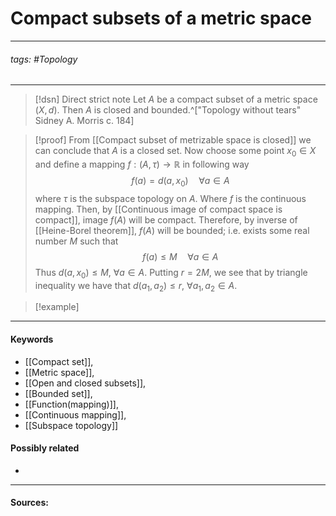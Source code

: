 # Compact subsets of a metric space
***
###### tags: #Topology 
***
>[!dsn] Direct strict note
>Let $A$ be a compact subset of a metric space $(X,d)$. Then $A$ is closed and bounded.^["Topology without tears" Sidney A. Morris с. 184]

>[!proof]
>From [[Compact subset of metrizable space is closed]] we can conclude that $A$ is a closed set. Now choose some point $x_{0}\in X$ and define a mapping $f:(A,\tau)\to\mathbb{R}$ in following way $$f(a)=d(a,x_{0})\quad \forall a\in A$$ where $\tau$ is the subspace topology on $A$. Where $f$ is the continuous mapping. Then, by [[Continuous image of compact space is compact]], image $f(A)$ will be compact. Therefore, by inverse of [[Heine-Borel theorem]], $f(A)$ will be bounded; i.e. exists some real number $M$ such that $$f(a)\le M\quad\forall a\in A$$ Thus $d(a,x_{0})\le M$, $\forall a\in A$. Putting $r=2M$, we see that by triangle inequality we have that $d(a_{1},a_{2})\le r$, $\forall a_{1},a_{2}\in A$.

>[!example] 
>
***
#### Keywords
- [[Compact set]],
- [[Metric space]],
- [[Open and closed subsets]],
- [[Bounded set]],
- [[Function(mapping)]],
- [[Continuous mapping]],
- [[Subspace topology]]
#### Possibly related
- 
***
#### Sources: